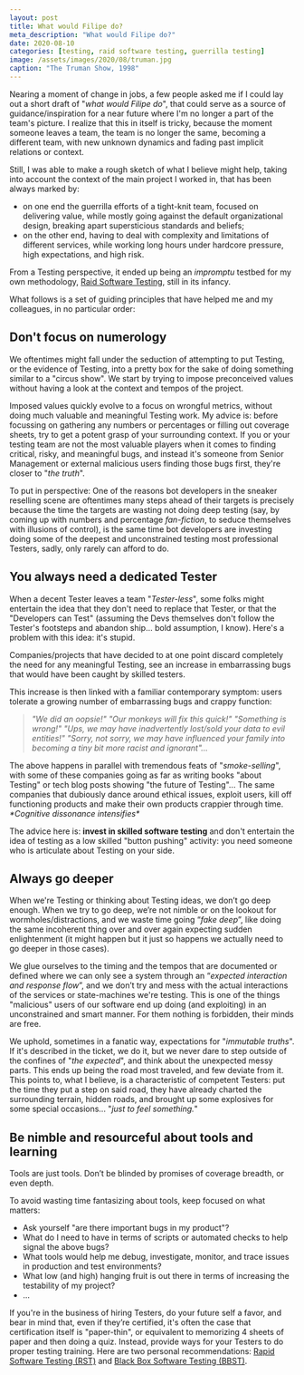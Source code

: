 ```yaml
---
layout: post
title: What would Filipe do?
meta_description: "What would Filipe do?"
date: 2020-08-10
categories: [testing, raid software testing, guerrilla testing]
image: /assets/images/2020/08/truman.jpg
caption: "The Truman Show, 1998"
---
```


Nearing a moment of change in jobs, a few people asked me if I could lay out a short draft of "_what would Filipe do_", that could serve as a source of guidance/inspiration for a near future where I'm no longer a part of the team's picture. I realize that this in itself is tricky, because the moment someone leaves a team, the team is no longer the same, becoming a different team, with new unknown dynamics and fading past implicit relations or context. 

Still, I was able to make a rough sketch of what I believe might help, taking into account the context of the main project I worked in, that has been always marked by:
- on one end the guerrilla efforts of a tight-knit team, focused on delivering value, while mostly going against the default organizational design, breaking apart supersticious standards and beliefs;
- on the other end, having to deal with complexity and limitations of different services, while working long hours under hardcore pressure, high expectations, and high risk.

From a Testing perspective, it ended up being an _impromptu_ testbed for my own methodology, [Raid Software Testing](https://raid-software-testing.com/), still in its infancy.

What follows is a set of guiding principles that have helped me and my colleagues, in no particular order:

## Don't focus on numerology

We oftentimes might fall under the seduction of attempting to put Testing, or the evidence of Testing, into a pretty box for the sake of doing something similar to a "circus show". We start by trying to impose preconceived values without having a look at the context and tempos of the project.

Imposed values quickly evolve to a focus on wrongful metrics, without doing much valuable and meaningful Testing work. My advice is: before focussing on gathering any numbers or percentages or filling out coverage sheets, try to get a potent grasp of your surrounding context. If you or your testing team are not the most valuable players when it comes to finding critical, risky, and meaningful bugs, and instead it's someone from Senior Management or external malicious users finding those bugs first, they're closer to "_the truth_".

To put in perspective: One of the reasons bot developers in the sneaker reselling scene are oftentimes many steps ahead of their targets is precisely because the time the targets are wasting not doing deep testing (say, by coming up with numbers and percentage _fan-fiction_, to seduce themselves with illusions of control), is the same time bot developers are investing doing some of the deepest and unconstrained testing most professional Testers, sadly, only rarely can afford to do. 

## You always need a dedicated Tester

When a decent Tester leaves a team "_Tester-less_", some folks might entertain the idea that they don't need to replace that Tester, or that the "Developers can Test" (assuming the Devs themselves don't follow the Tester's footsteps and abandon ship... bold assumption, I know). Here's a problem with this idea: it's stupid.

Companies/projects that have decided to at one point discard completely the need for any meaningful Testing, see an increase in embarrassing bugs that would have been caught by skilled testers.

This increase is then linked with a familiar contemporary symptom: users tolerate a growing number of embarrassing bugs and crappy function:

> _"We did an oopsie!" "Our monkeys will fix this quick!" "Something is wrong!" "Ups, we may have inadvertently lost/sold your data to evil entities!" "Sorry, not sorry, we may have influenced your family into becoming a tiny bit more racist and ignorant"..._

The above happens in parallel with tremendous feats of "_smoke-selling_", with some of these companies going as far as writing books "about Testing" or tech blog posts showing "the future of Testing"... The same companies that dubiously dance around ethical issues, exploit users, kill off functioning products and make their own products crappier through time.  _\*Cognitive dissonance intensifies\*_

The advice here is: **invest in skilled software testing** and don't entertain the idea of testing as a low skilled "button pushing" activity: you need someone who is articulate about Testing on your side.

## Always go deeper

When we're Testing or thinking about Testing ideas, we don’t go deep enough. When we try to go deep, we’re not nimble or on the lookout for wormholes/distractions, and we waste time going “_fake deep_”, like doing the same incoherent thing over and over again expecting sudden enlightenment (it might happen but it just so happens we actually need to go deeper in those cases).

We glue ourselves to the timing and the tempos that are documented or defined where we can only see a system through an “_expected interaction and response flow_”, and we don’t try and mess with the actual interactions of the services or state-machines we're testing. This is one of the things "malicious" users of our software end up doing (and exploiting) in an unconstrained and smart manner. For them nothing is forbidden, their minds are free.

We uphold, sometimes in a fanatic way, expectations for "_immutable truths_". If it's described in the ticket, we do it, but we never dare to step outside of the confines of "_the expected_", and think about the unexpected messy parts. This ends up being the road most traveled, and few deviate from it. This points to, what I believe, is a characteristic of competent Testers: put the time they put a step on said road, they have already charted the surrounding terrain, hidden roads, and brought up some explosives for some special occasions... "_just to feel something._"

## Be nimble and resourceful about tools and learning

Tools are just tools. Don’t be blinded by promises of coverage breadth, or even depth. 

To avoid wasting time fantasizing about tools, keep focused on what matters:
- Ask yourself "are there important bugs in my product"? 
- What do I need to have in terms of scripts or automated checks to help signal the above bugs?
- What tools would help me debug, investigate, monitor, and trace issues in production and test environments?
- What low (and high) hanging fruit is out there in terms of increasing the testability of my project?
- ...

If you're in the business of hiring Testers, do your future self a favor, and bear in mind that, even if they’re certified, it's often the case that certification itself is "paper-thin", or equivalent to memorizing 4 sheets of paper and then doing a quiz. Instead, provide ways for your Testers to do proper testing training. Here are two personal recommendations: [Rapid Software Testing (RST)](https://rapid-software-testing.com/) and [Black Box Software Testing (BBST)](https://associationforsoftwaretesting.org/bbst-black-box-software-testing-courses/).